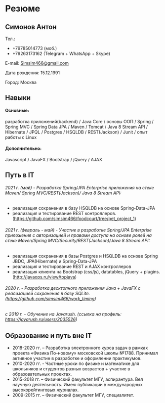 # Резюме
## Симонов Антон

Тел.:
  - +79785014773 (моб.) 
  - +79263173162 (Telegram + WhatsApp + Skype)

E-mail: Simsim466@gmail.com

Дата рождения: 15.12.1991

Город: Москва

## Навыки

#### Основные:
разработка приложений(backend) / Java Core / основы ООП / Spring / Spring MVC / Spring Data JPA / Maven / Tomcat / Java 8 Stream API / Hibernate / JPQL / Postgres / HSQLDB / REST(Jackson) / Junit / опыт работы с Linux
#### Дополнительно:
Javascript / JavaFX / Bootstrap / jQuery / AJAX

## Путь в IT
###### 2021 г. (май) - Разработка  Spring/JPA Enterprise приложения на стеке Maven/ Spring MVC/REST(Jackson)/ Java 8 Stream API:
  -  реализация сохранения в базу HSQLDB на основе Spring-Data-JPA
  -  реализация и тестирование REST контроллеров. (https://github.com/simsim466/foodcourt/tree/pet_project_1)
###### 2021 г. (февраль - май) - Участие в разработке Spring/JPA Enterprise приложения c авторизацией и правами доступа на основе ролей на стеке Maven/Spring MVC/Security/REST(Jackson)/Java 8 Stream API:
  -  реализация сохранения в базы Postgres и HSQLDB на основе Spring JBDC, JPA(Hibernate) и Spring-Data-JPA
  -  реализация и тестирование REST и AJAX контроллеров
  -  реализация клиента на Bootstrap (css/js), datatables, jQuery + plugins. (http://javaops.ru/view/topjava)
###### 2020 г. - Разработка десктопного приложения Java + JavaFX с реализацией сохранения  в базу SQLite. (https://github.com/simsim466/work_timing)
###### с 2019 г. - Обучение на Javarush. (ссылка на профиль: https://javarush.ru/users/2035526)

## Образование и путь вне IT
  - 2018-2020 гг. – Разработка электронного курса задач в рамках проекта «Физика По-новому» московской школы №1788. Принимал активное участие в разработке и оформлении практикумов.
  - 2010-2020 гг. - Частные уроки по физике и математике для школьников и студентов разных возрастов + участие в образовательных проектах.
  - 2015-2018 гг. – Физический факультет МГУ, аспирантура. Вел научную деятельность. Имею публикации в международных высокорейтинговых журналах.
  - 2009-2015 гг. – Физический факультет МГУ, специалитет.



 



